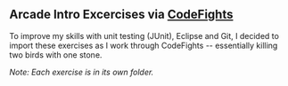 Arcade Intro Excercises via [CodeFights](https://codefights.com/)
-----

To improve my skills with unit testing (JUnit), Eclipse and Git, I decided to import these exercises as I work through CodeFights -- essentially killing two birds with one stone.

*Note: Each exercise is in its own folder.*

